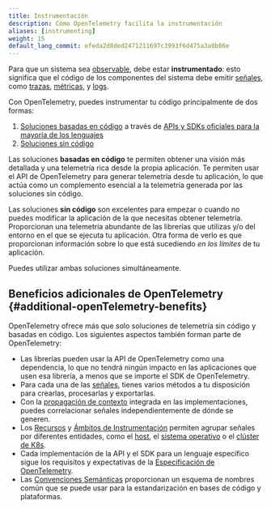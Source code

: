 ```yaml
---
title: Instrumentación
description: Cómo OpenTelemetry facilita la instrumentación
aliases: [instrumenting]
weight: 15
default_lang_commit: efeda2d8ded2471211697c3993f6d475a3a8b06e
---
```


Para que un sistema sea [observable], debe estar **instrumentado**: esto
significa que el código de los componentes del sistema debe emitir
[señales][signals], como [trazas][traces], [métricas][metrics], y [logs].

Con OpenTelemetry, puedes instrumentar tu código principalmente de dos formas:

1. [Soluciones basadas en código](code-based/) a través de
   [APIs y SDKs oficiales para la mayoría de los lenguajes](/docs/languages/)
2. [Soluciones sin código](zero-code/)

Las soluciones **basadas en código** te permiten obtener una visión más
detallada y una telemetría rica desde la propia aplicación. Te permiten usar el
API de OpenTelemetry para generar telemetría desde tu aplicación, lo que actúa
como un complemento esencial a la telemetría generada por las soluciones sin
código.

Las soluciones **sin código** son excelentes para empezar o cuando no puedes
modificar la aplicación de la que necesitas obtener telemetría. Proporcionan una
telemetría abundante de las librerías que utilizas y/o del entorno en el que se
ejecuta tu aplicación. Otra forma de verlo es que proporcionan información sobre
lo que está sucediendo _en los límites_ de tu aplicación.

Puedes utilizar ambas soluciones simultáneamente.

## Beneficios adicionales de OpenTelemetry {#additional-openTelemetry-benefits}

OpenTelemetry ofrece más que solo soluciones de telemetría sin código y basadas
en código. Los siguientes aspectos también forman parte de OpenTelemetry:

- Las librerías pueden usar la API de OpenTelemetry como una dependencia, lo que
  no tendrá ningún impacto en las aplicaciones que usen esa librería, a menos
  que se importe el SDK de OpenTelemetry.
- Para cada una de las [señales][signals], tienes varios métodos a tu
  disposición para crearlas, procesarlas y exportarlas.
- Con la [propagación de contexto](../context-propagation/) integrada en las
  implementaciones, puedes correlacionar señales independientemente de dónde se
  generen.
- Los [Recursos](../resources/) y
  [Ámbitos de Instrumentación](../instrumentation-scope/) permiten agrupar
  señales por diferentes entidades, como el
  [host](/docs/specs/semconv/resource/host/), el
  [sistema operativo](/docs/specs/semconv/resource/os/) o el
  [clúster de K8s](/docs/specs/semconv/resource/k8s/#cluster).
- Cada implementación de la API y el SDK para un lenguaje específico sigue los
  requisitos y expectativas de la
  [Especificación de OpenTelemetry](/docs/specs/otel/).
- Las [Convenciones Semánticas](../semantic-conventions/) proporcionan un
  esquema de nombres común que se puede usar para la estandarización en bases de
  código y plataformas.

[logs]: ../signals/logs/
[metrics]: ../signals/metrics/
[observable]: ../observability-primer/#what-is-observability
[signals]: ../signals/
[traces]: ../signals/traces/
